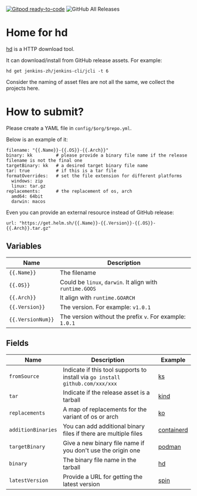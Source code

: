 [![Gitpod ready-to-code](https://img.shields.io/badge/Gitpod-ready--to--code-blue?logo=gitpod)](https://gitpod.io/#https://github.com/LinuxSuRen/hd-home)
![GitHub All Releases](https://img.shields.io/github/downloads/linuxsuren/http-downloader/total)

# Home for hd

[hd](https://github.com/LinuxSuRen/http-downloader) is a HTTP download tool.

It can download/install from GitHub release assets. For example:

`hd get jenkins-zh/jenkins-cli/jcli -t 6`

Consider the naming of asset files are not all the same, we collect the projects here.

# How to submit?

Please create a YAML file in `config/$org/$repo.yml`.

Below is an example of it:

```
filename: "{{.Name}}-{{.OS}}-{{.Arch}}"
binary: kk         # please provide a binary file name if the release filename is not the final one
targetBinary: kk   # a desired target binary file name
tar: true          # if this is a tar file
formatOverrides:   # set the file extension for different platforms
  windows: zip
  linux: tar.gz
replacements:      # the replacement of os, arch
  amd64: 64bit
  darwin: macos
```

Even you can provide an external resource instead of GitHub release:

```
url: "https://get.helm.sh/{{.Name}}-{{.Version}}-{{.OS}}-{{.Arch}}.tar.gz"
```

## Variables

| Name | Description |
|---|---|
| `{{.Name}}` | The filename |
| `{{.OS}}` | Could be `linux`, `darwin`. It align with `runtime.GOOS` |
| `{{.Arch}}` | It align with `runtime.GOARCH` |
| `{{.Version}}` | The version. For example: `v1.0.1` |
| `{{.VersionNum}}` | The version without the prefix `v`. For example: `1.0.1` |

## Fields

| Name | Description | Example |
|---|---|---|
| `fromSource` | Indicate if this tool supports to install via `go install github.com/xxx/xxx` | [ks](config/kubesphere-sigs/ks.yml) |
| `tar` | Indicate if the release asset is a tarball | [kind](config/kubernetes-sigs/kind.yml) |
| `replacements` | A map of replacements for the variant of os or arch | [ko](config/google/ko.yml) |
| `additionBinaries` | You can add additional binary files if there are multiple files | [containerd](config/containerd/containerd.yml) |
| `targetBinary` | Give a new binary file name if you don't use the origin one | [podman](config/containers/podman.yml) |
| `binary` | The binary file name in the tarball | [hd](config/linuxsuren/http-downloader.yml) |
| `latestVersion` | Provide a URL for getting the latest version | [spin](config/spinnaker/spin.yml) |
